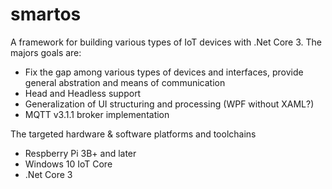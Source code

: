 # smartos
A framework for building various types of IoT devices with .Net Core 3. The majors goals are:

* Fix the gap among various types of devices and interfaces, provide general abstration and means of communication
* Head and Headless support
* Generalization of UI structuring and processing (WPF without XAML?)
* MQTT v3.1.1 broker implementation


The targeted hardware & software platforms and toolchains
* Respberry Pi 3B+ and later
* Windows 10 IoT Core
* .Net Core 3


